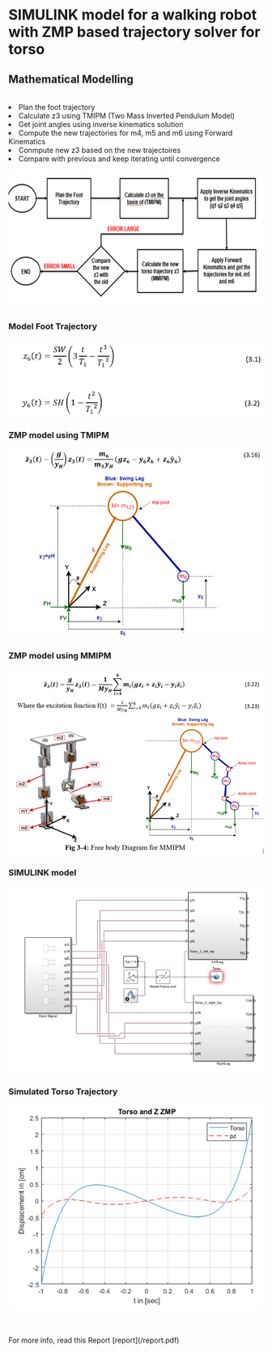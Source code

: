 # SIMULINK model for a walking robot with ZMP based trajectory solver for torso

## Mathematical Modelling
<br>
<li> Plan the foot trajectory</li>
<li> Calculate z3 using TMIPM (Two Mass Inverted Pendulum Model)</li>
<li> Get joint angles using inverse kinematics solution</li>
<li>Compute the new trajectories for m4, m5 and m6 using Forward Kinematics</li>
<li>Conmpute new z3 based on the new trajectoires</li>
<li>Compare with previous and keep iterating until convergence</li>

![Alogorithm Flowchart](/algorithm.PNG)

### Model Foot Trajectory
![Foot Trajectory](/foot-trajectory.PNG)

### ZMP model using TMIPM
![Torso trajectory model using TMIPM](/zmp-TMIPM.PNG)

### ZMP model using MMIPM
![Torso trajectory model using MMIPM](/zmp-MMIPM.PNG)

### SIMULINK model
![Simulink Model](/simulink-model.PNG)

### Simulated Torso Trajectory
![Torso Trajectory](/torso-traj.PNG)

<br>
<br>
For more info, read this Report [report](/report.pdf)
